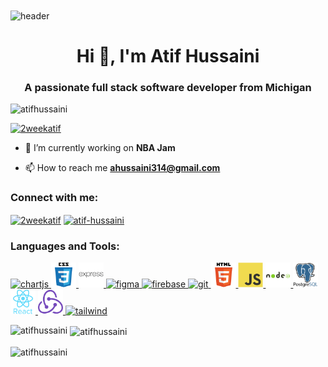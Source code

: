<img alt="header" align="center" height=225px width=1000px src="https://blogs.swarthmore.edu/its/wp-content/uploads/2022/12/github-universe-1920x768.png"/>
<h1 align="center">Hi 👋, I'm Atif Hussaini</h1>
<h3 align="center">A passionate full stack software developer from Michigan</h3>

<p align="left"> <img src="https://komarev.com/ghpvc/?username=atifhussaini&label=Profile%20views&color=0e75b6&style=flat" alt="atifhussaini" /> </p>

<p align="left"> <a href="https://twitter.com/2weekatif" target="blank"><img src="https://img.shields.io/twitter/follow/2weekatif?logo=twitter&style=for-the-badge" alt="2weekatif" /></a> </p>

- 🔭 I’m currently working on **NBA Jam**

- 📫 How to reach me **ahussaini314@gmail.com**

<h3 align="left">Connect with me:</h3>
<p align="left">
<a href="https://twitter.com/2weekatif" target="blank"><img align="center" src="https://raw.githubusercontent.com/rahuldkjain/github-profile-readme-generator/master/src/images/icons/Social/twitter.svg" alt="2weekatif" height="30" width="40" /></a>
<a href="https://linkedin.com/in/atif-hussaini" target="blank"><img align="center" src="https://raw.githubusercontent.com/rahuldkjain/github-profile-readme-generator/master/src/images/icons/Social/linked-in-alt.svg" alt="atif-hussaini" height="30" width="40" /></a>
</p>

<h3 align="left">Languages and Tools:</h3>
<p align="left"> <a href="https://www.chartjs.org" target="_blank" rel="noreferrer"> <img src="https://www.chartjs.org/media/logo-title.svg" alt="chartjs" width="40" height="40"/> </a> <a href="https://www.w3schools.com/css/" target="_blank" rel="noreferrer"> <img src="https://raw.githubusercontent.com/devicons/devicon/master/icons/css3/css3-original-wordmark.svg" alt="css3" width="40" height="40"/> </a> <a href="https://expressjs.com" target="_blank" rel="noreferrer"> <img src="https://raw.githubusercontent.com/devicons/devicon/master/icons/express/express-original-wordmark.svg" alt="express" width="40" height="40"/> </a> <a href="https://www.figma.com/" target="_blank" rel="noreferrer"> <img src="https://www.vectorlogo.zone/logos/figma/figma-icon.svg" alt="figma" width="40" height="40"/> </a> <a href="https://firebase.google.com/" target="_blank" rel="noreferrer"> <img src="https://www.vectorlogo.zone/logos/firebase/firebase-icon.svg" alt="firebase" width="40" height="40"/> </a> <a href="https://git-scm.com/" target="_blank" rel="noreferrer"> <img src="https://www.vectorlogo.zone/logos/git-scm/git-scm-icon.svg" alt="git" width="40" height="40"/> </a> <a href="https://www.w3.org/html/" target="_blank" rel="noreferrer"> <img src="https://raw.githubusercontent.com/devicons/devicon/master/icons/html5/html5-original-wordmark.svg" alt="html5" width="40" height="40"/> </a> <a href="https://developer.mozilla.org/en-US/docs/Web/JavaScript" target="_blank" rel="noreferrer"> <img src="https://raw.githubusercontent.com/devicons/devicon/master/icons/javascript/javascript-original.svg" alt="javascript" width="40" height="40"/> </a> <a href="https://nodejs.org" target="_blank" rel="noreferrer"> <img src="https://raw.githubusercontent.com/devicons/devicon/master/icons/nodejs/nodejs-original-wordmark.svg" alt="nodejs" width="40" height="40"/> </a> <a href="https://www.postgresql.org" target="_blank" rel="noreferrer"> <img src="https://raw.githubusercontent.com/devicons/devicon/master/icons/postgresql/postgresql-original-wordmark.svg" alt="postgresql" width="40" height="40"/> </a> <a href="https://reactjs.org/" target="_blank" rel="noreferrer"> <img src="https://raw.githubusercontent.com/devicons/devicon/master/icons/react/react-original-wordmark.svg" alt="react" width="40" height="40"/> </a> <a href="https://redux.js.org" target="_blank" rel="noreferrer"> <img src="https://raw.githubusercontent.com/devicons/devicon/master/icons/redux/redux-original.svg" alt="redux" width="40" height="40"/> </a> <a href="https://tailwindcss.com/" target="_blank" rel="noreferrer"> <img src="https://www.vectorlogo.zone/logos/tailwindcss/tailwindcss-icon.svg" alt="tailwind" width="40" height="40"/> </a> </p>

<p><img align="left" src="https://github-readme-stats.vercel.app/api/top-langs?username=atifhussaini&show_icons=true&locale=en&layout=compact" alt="atifhussaini" /></p>

<p>&nbsp;<img align="center" src="https://github-readme-stats.vercel.app/api?username=atifhussaini&show_icons=true&locale=en" alt="atifhussaini" /></p>

<p><img align="center" src="https://github-readme-streak-stats.herokuapp.com/?user=atifhussaini&" alt="atifhussaini" /></p>
